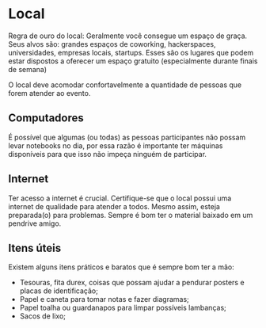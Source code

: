 # Local

Regra de ouro do local: Geralmente você consegue um espaço de graça. Seus alvos são: grandes espaços de coworking, hackerspaces, universidades, empresas locais, startups. Esses são os lugares que podem estar dispostos a oferecer um espaço gratuito (especialmente durante finais de semana)

O local deve acomodar confortavelmente a quantidade de pessoas que forem atender ao evento.

## Computadores

É possível que algumas (ou todas) as pessoas participantes não possam levar notebooks no dia, por essa razão é importante ter máquinas disponíveis para que isso não impeça ninguém de participar.

## Internet

Ter acesso a internet é crucial. Certifique-se que o local possui uma internet de qualidade para atender a todos. Mesmo assim, esteja preparada(o) para problemas. Sempre é bom ter o material baixado em um pendrive amigo.

## Itens úteis

Existem alguns itens práticos e baratos que é sempre bom ter a mão:

 * Tesouras, fita durex, coisas que possam ajudar a pendurar posters e placas de identificação;
 * Papel e caneta para tomar notas e fazer diagramas;
 * Papel toalha ou guardanapos para limpar possíveis lambanças;
 * Sacos de lixo;